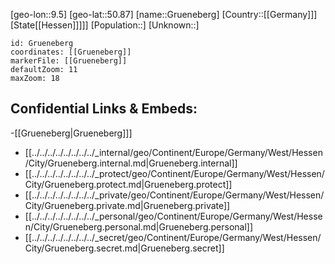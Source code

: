 ﻿---
location: [50.87,9.5]
mapzoom: [7,12] 
mapmarker: city 
type: City
tags:
- geo/City


SpocWebEntityId: 30619
isDeleted: false
confidential: public

---
[geo-lon::9.5]
[geo-lat::50.87]
[name::Grueneberg]
[Country::[[Germany]]]
[State[[Hessen]]]]]
[Population::]
[Unknown::]


```leaflet
id: Grueneberg
coordinates: [[Grueneberg]]
markerFile: [[Grueneberg]]
defaultZoom: 11 
maxZoom: 18
```


## Confidential Links & Embeds: 
-[[Grueneberg|Grueneberg]]] 
- [[../../../../../../../../_internal/geo/Continent/Europe/Germany/West/Hessen/City/Grueneberg.internal.md|Grueneberg.internal]] 
- [[../../../../../../../../_protect/geo/Continent/Europe/Germany/West/Hessen/City/Grueneberg.protect.md|Grueneberg.protect]] 
- [[../../../../../../../../_private/geo/Continent/Europe/Germany/West/Hessen/City/Grueneberg.private.md|Grueneberg.private]] 
- [[../../../../../../../../_personal/geo/Continent/Europe/Germany/West/Hessen/City/Grueneberg.personal.md|Grueneberg.personal]] 
- [[../../../../../../../../_secret/geo/Continent/Europe/Germany/West/Hessen/City/Grueneberg.secret.md|Grueneberg.secret]] 
